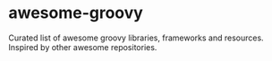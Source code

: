 awesome-groovy
==============

Curated list of awesome groovy libraries, frameworks and resources. Inspired by other awesome repositories.

